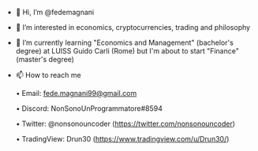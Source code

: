 - 👋 Hi, I’m @fedemagnani
- 👀 I’m interested in economics, cryptocurrencies, trading and philosophy 
- 🌱 I’m currently learning "Economics and Management" (bachelor's degree) at LUISS Guido Carli (Rome) but I'm about to start "Finance" (master's degree)  
- 📫 How to reach me 

    • Email: fede.magnani99@gmail.com
    
    • Discord: NonSonoUnProgrammatore#8594
    
    • Twitter: @nonsonouncoder (https://twitter.com/nonsonouncoder)
    
    • TradingView: Drun30 (https://www.tradingview.com/u/Drun30/)

